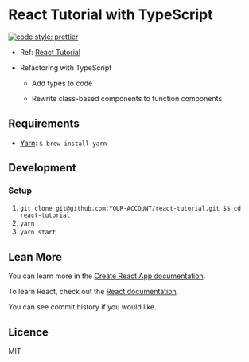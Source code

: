 # React Tutorial with TypeScript

[![code style: prettier](https://img.shields.io/badge/code_style-prettier-ff69b4.svg?style=flat-square)](https://github.com/prettier/prettier)

- Ref: [React Tutorial](https://reactjs.org/tutorial/tutorial.html)
- Refactoring with TypeScript

  - Add types to code

  - Rewrite class-based components to function components

## Requirements

- [Yarn](https://yarnpkg.com): `$ brew install yarn`

## Development

### Setup

1. `git clone git@github.com:YOUR-ACCOUNT/react-tutorial.git $$ cd react-tutorial`
1. `yarn`
1. `yarn start`

## Lean More

You can learn more in the [Create React App documentation](https://facebook.github.io/create-react-app/docs/getting-started).

To learn React, check out the [React documentation](https://reactjs.org/).

You can see commit history if you would like.

## Licence

MIT
